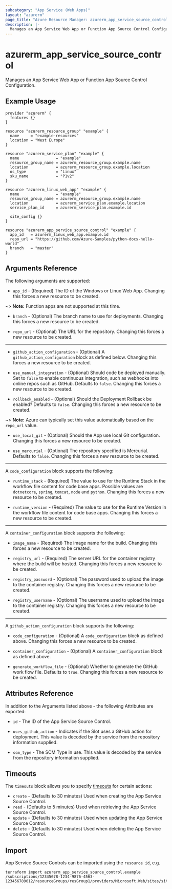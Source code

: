 ```yaml
---
subcategory: "App Service (Web Apps)"
layout: "azurerm"
page_title: "Azure Resource Manager: azurerm_app_service_source_control"
description: |-
  Manages an App Service Web App or Function App Source Control Configuration.
---
```


# azurerm_app_service_source_control

Manages an App Service Web App or Function App Source Control Configuration.

## Example Usage

```hcl
provider "azurerm" {
  features {}
}

resource "azurerm_resource_group" "example" {
  name     = "example-resources"
  location = "West Europe"
}

resource "azurerm_service_plan" "example" {
  name                = "example"
  resource_group_name = azurerm_resource_group.example.name
  location            = azurerm_resource_group.example.location
  os_type             = "Linux"
  sku_name            = "P1v2"
}

resource "azurerm_linux_web_app" "example" {
  name                = "example"
  resource_group_name = azurerm_resource_group.example.name
  location            = azurerm_service_plan.example.location
  service_plan_id     = azurerm_service_plan.example.id

  site_config {}
}

resource "azurerm_app_service_source_control" "example" {
  app_id   = azurerm_linux_web_app.example.id
  repo_url = "https://github.com/Azure-Samples/python-docs-hello-world"
  branch   = "master"
}
```

## Arguments Reference

The following arguments are supported:

* `app_id` - (Required) The ID of the Windows or Linux Web App. Changing this forces a new resource to be created.

~> **Note:** Function apps are not supported at this time.

* `branch` - (Optional) The branch name to use for deployments. Changing this forces a new resource to be created.

* `repo_url` - (Optional) The URL for the repository. Changing this forces a new resource to be created.

---

* `github_action_configuration` - (Optional) A `github_action_configuration` block as defined below. Changing this forces a new resource to be created.

* `use_manual_integration` - (Optional) Should code be deployed manually. Set to `false` to enable continuous integration, such as webhooks into online repos such as GitHub. Defaults to `false`. Changing this forces a new resource to be created.

* `rollback_enabled` - (Optional) Should the Deployment Rollback be enabled? Defaults to `false`. Changing this forces a new resource to be created.

~> **Note:** Azure can typically set this value automatically based on the `repo_url` value.

* `use_local_git` - (Optional) Should the App use local Git configuration. Changing this forces a new resource to be created.

* `use_mercurial` - (Optional) The repository specified is Mercurial. Defaults to `false`. Changing this forces a new resource to be created.

---

A `code_configuration` block supports the following:

* `runtime_stack` - (Required) The value to use for the Runtime Stack in the workflow file content for code base apps. Possible values are `dotnetcore`, `spring`, `tomcat`, `node` and `python`. Changing this forces a new resource to be created.

* `runtime_version` - (Required) The value to use for the Runtime Version in the workflow file content for code base apps. Changing this forces a new resource to be created.

---

A `container_configuration` block supports the following:

* `image_name` - (Required) The image name for the build. Changing this forces a new resource to be created.

* `registry_url` - (Required) The server URL for the container registry where the build will be hosted. Changing this forces a new resource to be created.

* `registry_password` - (Optional) The password used to upload the image to the container registry. Changing this forces a new resource to be created.

* `registry_username` - (Optional) The username used to upload the image to the container registry. Changing this forces a new resource to be created.

---

A `github_action_configuration` block supports the following:

* `code_configuration` - (Optional) A `code_configuration` block as defined above. Changing this forces a new resource to be created.

* `container_configuration` - (Optional) A `container_configuration` block as defined above.

* `generate_workflow_file` - (Optional) Whether to generate the GitHub work flow file. Defaults to `true`. Changing this forces a new resource to be created.

## Attributes Reference

In addition to the Arguments listed above - the following Attributes are exported:

* `id` - The ID of the App Service Source Control.

* `uses_github_action` - Indicates if the Slot uses a GitHub action for deployment. This value is decoded by the service from the repository information supplied.

* `scm_type` - The SCM Type in use. This value is decoded by the service from the repository information supplied.

## Timeouts

The `timeouts` block allows you to specify [timeouts](https://www.terraform.io/language/resources/syntax#operation-timeouts) for certain actions:

* `create` - (Defaults to 30 minutes) Used when creating the App Service Source Control.
* `read` - (Defaults to 5 minutes) Used when retrieving the App Service Source Control.
* `update` - (Defaults to 30 minutes) Used when updating the App Service Source Control.
* `delete` - (Defaults to 30 minutes) Used when deleting the App Service Source Control.

## Import

App Service Source Controls can be imported using the `resource id`, e.g.

```shell
terraform import azurerm_app_service_source_control.example /subscriptions/12345678-1234-9876-4563-123456789012/resourceGroups/resGroup1/providers/Microsoft.Web/sites/site1
```
